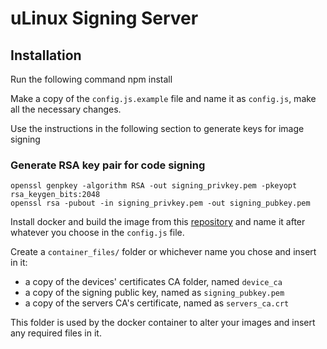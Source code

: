 # uLinux Signing Server

## Installation

Run the following command
  npm install

Make a copy of the `config.js.example` file and name it as `config.js`, make all
the necessary changes.

Use the instructions in the following section to generate keys for image signing
### Generate RSA key pair for code signing
    openssl genpkey -algorithm RSA -out signing_privkey.pem -pkeyopt rsa_keygen_bits:2048
    openssl rsa -pubout -in signing_privkey.pem -out signing_pubkey.pem


Install docker and build the image from this
[repository](https://github.com/ulinux-embedded/ulinux-keymgmt-container) and
name it after whatever you choose in the `config.js` file.

Create a `container_files/` folder or whichever name you chose and insert in it:

  - a copy of the devices' certificates CA folder, named `device_ca`
  - a copy of the signing public key, named as `signing_pubkey.pem`
  - a copy of the servers CA's certificate, named as `servers_ca.crt`

This folder is used by the docker container to alter your images and insert any
required files in it.
